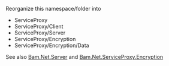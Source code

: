 ﻿
Reorganize this namespace/folder into 

- ServiceProxy
- ServiceProxy/Client
- ServiceProxy/Server
- ServiceProxy/Encryption
- ServiceProxy/Encryption/Data

See also [Bam.Net.Server](../Server/ServiceProxy/NOTES.md) and [Bam.Net.ServiceProxy.Encryption](./Secure/NOTES.md)
	